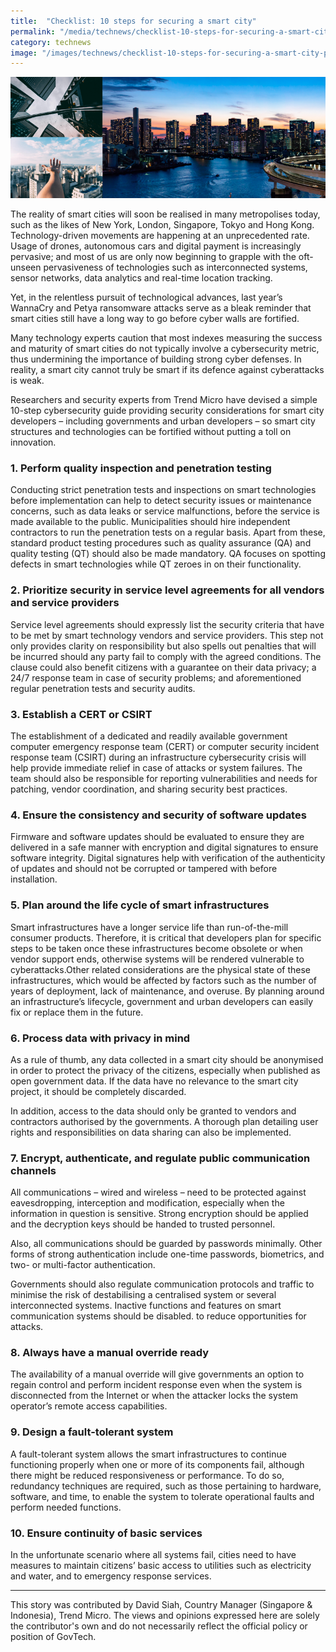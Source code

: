 ```yaml
---
title:  "Checklist: 10 steps for securing a smart city"
permalink: "/media/technews/checklist-10-steps-for-securing-a-smart-city"
category: technews
image: "/images/technews/checklist-10-steps-for-securing-a-smart-city-part-1.png"
---
```


![checklist: 10 steps for securing a smart city](/images/technews/checklist-10-steps-for-securing-a-smart-city-part-1.png)

The reality of smart cities will soon be realised in many metropolises today, such as the likes of New York, London, Singapore, Tokyo and Hong Kong. Technology-driven movements are happening at an unprecedented rate. Usage of drones, autonomous cars and digital payment is increasingly pervasive; and most of us are only now beginning to grapple with the oft-unseen pervasiveness of technologies such as interconnected systems, sensor networks, data analytics and real-time location tracking. 

Yet, in the relentless pursuit of technological advances, last year’s WannaCry and Petya ransomware attacks serve as a bleak reminder that smart cities still have a long way to go before cyber walls are fortified. 

Many technology experts caution that most indexes measuring the success and maturity of smart cities do not typically involve a cybersecurity metric, thus undermining the importance of building strong cyber defenses. In reality, a smart city cannot truly be smart if its defence against cyberattacks is weak. 

Researchers and security experts from Trend Micro have devised a simple 10-step cybersecurity guide providing security considerations for smart city developers – including governments and urban developers – so smart city structures and technologies can be fortified without putting a toll on innovation. 

### **1. Perform quality inspection and penetration testing**
Conducting strict penetration tests and inspections on smart technologies before implementation can help to detect security issues or maintenance concerns, such as data leaks or service malfunctions, before the service is made available to the public. Municipalities should hire independent contractors to run the penetration tests on a regular basis. Apart from these, standard product testing procedures such as quality assurance (QA) and quality testing (QT) should also be made mandatory. QA focuses on spotting defects in smart technologies while QT zeroes in on their functionality.  

### **2.	Prioritize security in service level agreements for all vendors and service providers**
Service level agreements should expressly list the security criteria that have to be met by smart technology vendors and service providers. This step not only provides clarity on responsibility but also spells out penalties that will be incurred should any party fail to comply with the agreed conditions. The clause could also benefit citizens with a guarantee on their data privacy; a 24/7 response team in case of security problems; and aforementioned regular penetration tests and security audits. 

### **3.	Establish a CERT or CSIRT**
The establishment of a dedicated and readily available government computer emergency response team (CERT) or computer security incident response team (CSIRT) during an infrastructure cybersecurity crisis will help provide immediate relief in case of attacks or system failures. The team should also be responsible for reporting vulnerabilities and needs for patching, vendor coordination, and sharing security best practices. 

### **4.	Ensure the consistency and security of software updates**
Firmware and software updates should be evaluated to ensure they are delivered in a safe manner with encryption and digital signatures to ensure software integrity. Digital signatures help with verification of the authenticity of updates and should not be corrupted or tampered with before installation.

### **5.	Plan around the life cycle of smart infrastructures**
Smart infrastructures have a longer service life than run-of-the-mill consumer products. Therefore, it is critical that developers plan for specific steps to be taken once these infrastructures become obsolete or when vendor support ends, otherwise systems will be rendered vulnerable to cyberattacks.Other related considerations are the physical state of these infrastructures, which would be affected by factors such as the number of years of deployment, lack of maintenance, and overuse. By planning around an infrastructure’s lifecycle, government and urban developers can easily fix or replace them in the future.

### **6. Process data with privacy in mind**
As a rule of thumb, any data collected in a smart city should be anonymised in order to protect the privacy of the citizens, especially when published as open government data. If the data have no relevance to the smart city project, it should be completely discarded. 

In addition, access to the data should only be granted to vendors and contractors authorised by the governments. A thorough plan detailing user rights and responsibilities on data sharing can also be implemented. 

### **7. Encrypt, authenticate, and regulate public communication channels**
All communications – wired and wireless – need to be protected against eavesdropping, interception and modification, especially when the information in question is sensitive. Strong encryption should be applied and the decryption keys should be handed to trusted personnel. 

Also, all communications should be guarded by passwords minimally. Other forms of strong authentication include one-time passwords, biometrics, and two- or multi-factor authentication. 

Governments should also regulate communication protocols and traffic to minimise the risk of destabilising a centralised system or several interconnected systems. Inactive functions and features on smart communication systems should be disabled. to reduce opportunities for attacks.

### **8. Always have a manual override ready**
The availability of a manual override will give governments an option to regain control and perform incident response even when the system is disconnected from the Internet or when the attacker locks the system operator’s remote access capabilities. 

### **9. Design a fault-tolerant system**
A fault-tolerant system allows the smart infrastructures to continue functioning properly when one or more of its components fail, although there might be reduced responsiveness or performance. To do so, redundancy techniques are required, such as those pertaining to hardware, software, and time, to enable the system to tolerate operational faults and perform needed functions. 

### **10. Ensure continuity of basic services**
In the unfortunate scenario where all systems fail, cities need to have measures to maintain citizens’ basic access to utilities such as electricity and water, and to emergency response services.  

---

This story was contributed by David Siah, Country Manager (Singapore & Indonesia), Trend Micro. The views and opinions expressed here are solely the contributor's own and do not necessarily reflect the official policy or position of GovTech.
